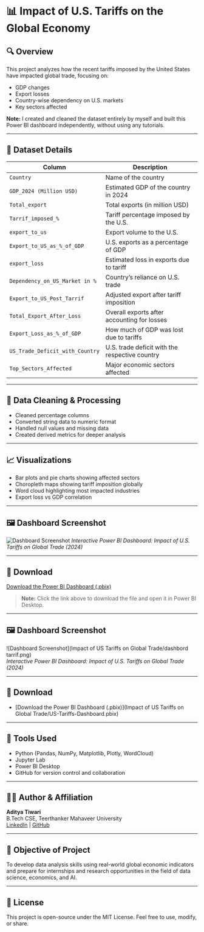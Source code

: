 # 📊 Impact of U.S. Tariffs on the Global Economy

## 🔍 Overview
This project analyzes how the recent tariffs imposed by the United States have impacted global trade, focusing on:

- GDP changes
- Export losses
- Country-wise dependency on U.S. markets
- Key sectors affected

**Note:** I created and cleaned the dataset entirely by myself and built this Power BI dashboard independently, without using any tutorials.

---

## 📁 Dataset Details

| Column | Description |
|--------|-------------|
| `Country` | Name of the country |
| `GDP_2024 (Million USD)` | Estimated GDP of the country in 2024 |
| `Total_export` | Total exports (in million USD) |
| `Tarrif_imposed_%` | Tariff percentage imposed by the U.S. |
| `export_to_us` | Export volume to the U.S. |
| `Export_to_US_as_%_of_GDP` | U.S. exports as a percentage of GDP |
| `export_loss` | Estimated loss in exports due to tariff |
| `Dependency_on_US_Market in %` | Country’s reliance on U.S. trade |
| `Export_to_US_Post_Tarrif` | Adjusted export after tariff imposition |
| `Total_Export_After_Loss` | Overall exports after accounting for losses |
| `Export_Loss_as_%_of_GDP` | How much of GDP was lost due to tariffs |
| `US_Trade_Deficit_with_Country` | U.S. trade deficit with the respective country |
| `Top_Sectors_Affected` | Major economic sectors affected |

---

## 🧹 Data Cleaning & Processing

- Cleaned percentage columns
- Converted string data to numeric format
- Handled null values and missing data
- Created derived metrics for deeper analysis

---

## 📈 Visualizations

- Bar plots and pie charts showing affected sectors
- Choropleth maps showing tariff imposition globally
- Word cloud highlighting most impacted industries
- Export loss vs GDP correlation

---

## 🖼 Dashboard Screenshot



![Dashboard Screenshot](Data-Analysis-Projects/Impact_of_US_Tariffs/dashbord_tarrif.png
)
*Interactive Power BI Dashboard: Impact of U.S. Tariffs on Global Trade (2024)*


---

## 💾 Download

[Download the Power BI Dashboard (.pbix)](Impact_of_US_Tariffs/US-Tariffs-Dashboard.pbix)

> **Note:** Click the link above to download the file and open it in Power BI Desktop.

---

## 🖼 Dashboard Screenshot

![Dashboard Screenshot](Impact of US Tariffs on Global Trade/dashbord tarrif.png)  
*Interactive Power BI Dashboard: Impact of U.S. Tariffs on Global Trade (2024)*

---

## 💾 Download

- [Download the Power BI Dashboard (.pbix)](Impact of US Tariffs on Global Trade/US-Tariffs-Dashboard.pbix)

---

## 🔧 Tools Used

- Python (Pandas, NumPy, Matplotlib, Plotly, WordCloud)  
- Jupyter Lab  
- Power BI Desktop  
- GitHub for version control and collaboration

---

## 👨‍🎓 Author & Affiliation

**Aditya Tiwari**  
B.Tech CSE, Teerthanker Mahaveer University  
[LinkedIn](https://www.linkedin.com/in/adityatiwaryman7/) | [GitHub](https://github.com/adityatiwari049)

---

## 📌 Objective of Project

To develop data analysis skills using real-world global economic indicators and prepare for internships and research opportunities in the field of data science, economics, and AI.

---

## 📜 License

This project is open-source under the MIT License. Feel free to use, modify, or share.
